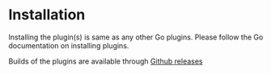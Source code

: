 Installation
===

Installing the plugin(s) is same as any other Go plugins. Please follow the Go documentation on installing plugins.

Builds of the plugins are available through [Github releases](https://github.com/ind9/gocd-s3-artifacts/releases)
